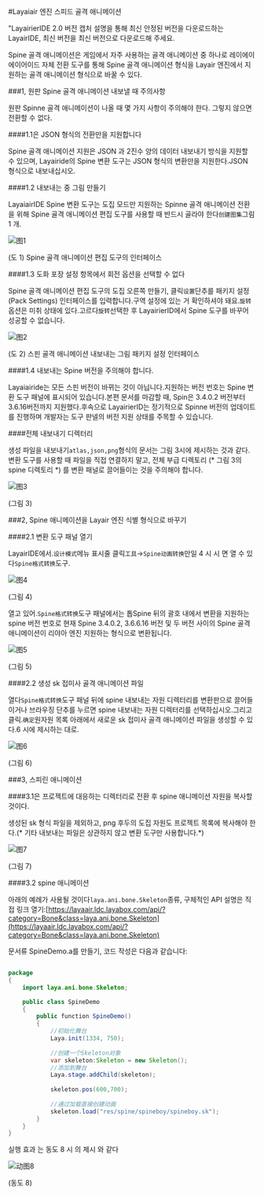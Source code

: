 #Layaiair 엔진 스피드 골격 애니메이션

"LayairierIDE 2.0 버전 캡처 설명을 통해 최신 안정된 버전을 다운로드하는 LayairIDE, 최신 버전을 최신 버전으로 다운로드해 주세요.

Spine 골격 애니메이션은 게임에서 자주 사용하는 골격 애니메이션 중 하나로 레이에이에이어이드 자체 전환 도구를 통해 Spine 골격 애니메이션 형식을 Layair 엔진에서 지원하는 골격 애니메이션 형식으로 바꿀 수 있다.



###1, 원판 Spine 골격 애니메이션 내보낼 때 주의사항

원판 Spinne 골격 애니메이션이 나올 때 몇 가지 사항이 주의해야 한다. 그렇지 않으면 전환할 수 없다.

####1.1은 JSON 형식의 전환만을 지원합니다

Spine 골격 애니메이션 지원은 JSON 과 2진수 양의 데이터 내보내기 방식을 지원할 수 있으며, Layairide의 Spine 변환 도구는 JSON 형식의 변환만을 지원한다.JSON 형식으로 내보내십시오.

####1.2 내보내는 중 그림 만들기

LayaiairIDE Spine 변환 도구는 도집 모드만 지원하는 Spinne 골격 애니메이션 전환을 위해 Spine 골격 애니메이션 편집 도구를 사용할 때 반드시 골라야 한다`创建图集`그림 1 개.

![图1](img/1.png) 


(도 1) Spine 골격 애니메이션 편집 도구의 인터페이스

####1.3 도화 포장 설정 항목에서 회전 옵션을 선택할 수 없다

Spine 골격 애니메이션 편집 도구의 도집 오른쪽 만들기, 클릭`设置`단추를 패키지 설정 (Pack Settings) 인터페이스를 입력합니다.구역 설정에 있는 거 확인하셔야 돼요.`旋转`옵션은 미취 상태에 있다.고르다`旋转`선택한 후 LayairierID에서 Spine 도구를 바꾸어 성공할 수 없습니다.

![图2](img/2.png) 


(도 2) 스핀 골격 애니메이션 내보내는 그림 패키지 설정 인터페이스

####1.4 내보내는 Spine 버전을 주의해야 합니다.

Layaiairide는 모든 스핀 버전이 바뀌는 것이 아닙니다.지원하는 버전 번호는 Spine 변환 도구 패널에 표시되어 있습니다.본편 문서를 마감할 때, Spin은 3.4.0.2 버전부터 3.6.16버전까지 지원했다.후속으로 LayairierID는 정기적으로 Spinne 버전의 업데이트를 진행하며 개발자는 도구 판넬의 버전 지원 상태를 주목할 수 있습니다.

####전체 내보내기 디렉터리

생성 파일을 내보내기`atlas,json,png`형식의 문서는 그림 3시에 제시하는 것과 같다.변환 도구를 사용할 때 파일을 직접 연결하지 말고, 전체 부급 디렉토리 (* 그림 3의 spine 디렉토리 *) 를 변환 패널로 끌어들이는 것을 주의해야 합니다.

![图3](img/3.png) 


(그림 3)



###2, Spine 애니메이션을 Layair 엔진 식별 형식으로 바꾸기

####2.1 변환 도구 패널 열기

LayairIDE에서.`设计模式`메뉴 표시줄 클릭`工具`->`Spine动画转换`만일 4 시 시 면 열 수 있다`Spine格式转换`도구.

![图4](img/4.png) 


(그림 4)


열고 있어.`Spine格式转换`도구 패널에서는 톱Spine 뒤의 괄호 내에서 변환을 지원하는 spine 버전 번호로 현재 Spine 3.4.0.2, 3.6.6.16 버전 및 두 버전 사이의 Spine 골격 애니메이션이 리야아 엔진 지원하는 형식으로 변환됩니다.

![图5](img/5.png) 


(그림 5)




####2.2 생성 sk 접미사 골격 애니메이션 파일

열다`Spine格式转换`도구 패널 뒤에 spine 내보내는 자원 디렉터리를 변환판으로 끌어들이거나 브라우징 단추를 누르면 spine 내보내는 자원 디렉터리를 선택하십시오.그리고 클릭.`确定`원자원 목록 아래에서 새로운 sk 접미사 골격 애니메이션 파일을 생성할 수 있다.6 시에 제시하는 대로.

![图6](img/6.png) 


(그림 6)



###3, 스피린 애니메이션

####3.1은 프로젝트에 대응하는 디렉터리로 전환 후 spine 애니메이션 자원을 복사할 것이다.

생성된 sk 형식 파일을 제외하고, png 후두의 도집 자원도 프로젝트 목록에 복사해야 한다.(* 기타 내보내는 파일은 상관하지 않고 변환 도구만 사용합니다.*)

![图7](img/7.png) 


(그림 7)

####3.2 spine 애니메이션

아래의 예례가 사용될 것이다`laya.ani.bone.Skeleton`종류, 구체적인 API 설명은 직접 링크 열기:[https://layaair.ldc.layabox.com/api/?category=Bone&class=laya.ani.bone.Skeleton](https://layaair.ldc.layabox.com/api/?category=Bone&class=laya.ani.bone.Skeleton)

문서류 SpineDemo.a를 만들기, 코드 작성은 다음과 같습니다:


```java

package
{
	import laya.ani.bone.Skeleton;

	public class SpineDemo
	{
		public function SpineDemo()
		{
			//初始化舞台
			Laya.init(1334, 750);
			
			//创建一个Skeleton对象
			var skeleton:Skeleton = new Skeleton();
			//添加到舞台
			Laya.stage.addChild(skeleton);
			
			skeleton.pos(600,700);
			
			//通过加载直接创建动画
			skeleton.load("res/spine/spineboy/spineboy.sk");
		}
	}
}
```

실행 효과 는 동도 8 시 의 제시 와 같다

![动图8](img/8.gif) 


(동도 8)

